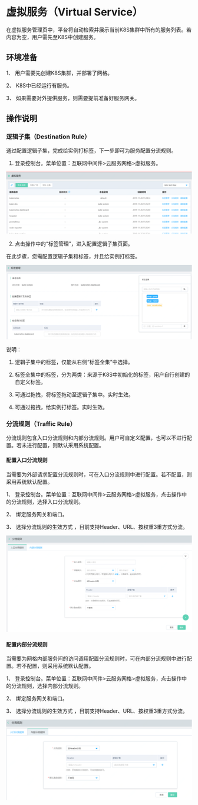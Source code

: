 #  虚拟服务（Virtual Service）

在虚拟服务管理页中，平台将自动检索并展示当前K8S集群中所有的服务列表。若内容为空，用户需先至K8S中创建服务。

##  环境准备

1、	用户需要先创建K8S集群，并部署了网格。

2、	K8S中已经运行有服务。

3、	如果需要对外提供服务，则需要提前准备好服务网关。



##  操作说明

### 逻辑子集（Destination Rule）

通过配置逻辑子集，完成给实例打标签，下一步即可为服务配置分流规则。

1.	登录控制台。菜单位置：互联网中间件>云服务网格>虚拟服务。

![](../../../../image/Internet-Middleware/Mesh/xnfw.png)


2.	点击操作中的“标签管理”，进入配置逻辑子集页面。

在此步骤，您需配置逻辑子集和标签，并且给实例打标签。

![](../../../../image/Internet-Middleware/Mesh/xnfw-bqgl.png)

说明：

1)	逻辑子集中的标签，仅能从右侧“标签全集”中选择。

2)	标签全集中的标签，分为两类：来源于K8S中初始化的标签，用户自行创建的自定义标签。

3)	可通过拖拽，将标签拖动至逻辑子集中。实时生效。

4)	可通过拖拽，给实例打标签。实时生效。

### 分流规则（Traffic Rule）

分流规则包含入口分流规则和内部分流规则。用户可自定义配置，也可以不进行配置。若未进行配置，则默认采用系统配置。

####  配置入口分流规则

当需要为外部请求配置分流规则时，可在入口分流规则中进行配置。若不配置，则采用系统默认配置。

1、	登录控制台。菜单位置：互联网中间件>云服务网格>虚拟服务，点击操作中的分流规则，选择入口分流规则。

2、	绑定服务网关和端口。

3、	选择分流规则的生效方式 ，目前支持Header、URL、按权重3重方式分流。

![](../../../../image/Internet-Middleware/Mesh/xnfw-rkflgz.png)

####  配置内部分流规则
当需要为网格内部服务间的访问调用配置分流规则时，可在内部分流规则中进行配置。若不配置，则采用系统默认配置。

1、	登录控制台。菜单位置：互联网中间件>云服务网格>虚拟服务，点击操作中的分流规则，选择内部分流规则。

2、	绑定服务网关和端口。

3、	选择分流规则的生效方式 ，目前支持Header、URL、按权重3重方式分流。

![](../../../../image/Internet-Middleware/Mesh/xnfw-nbflgz.png)
 





